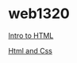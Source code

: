 # web1320
 
<a href="intro_to_html/index.html" target="_blank">Intro to HTML</a>

<a href="html5_css_/index.html" target="_blank">Html and Css</a>
